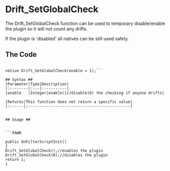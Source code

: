 # Drift\_SetGlobalCheck #

The Drift\_SetGlobalCheck function can be used to temporary disable/enable the plugin so it will not count any drifts.


If the plugin is 'disabled' all natives can be still used safely.



## The Code ##
```PAWN

native Drift_SetGlobalCheck(enable = 1);```

## Syntax ##
|Parameter|Type|Description|
|:--------|:---|:----------|
|enable   |Integer|enable(1)/disable(0) the checking if anyone drifts|

|Returns|This function does not return a specific value|
|:------|:---------------------------------------------|


## Usage ##


```PAWN

public OnFilterScriptInit()
{
Drift_SetGlobalCheck();//enables the plugin
Drift_SetGlobalCheck(0);//disables the plugin
return 1;
}
```